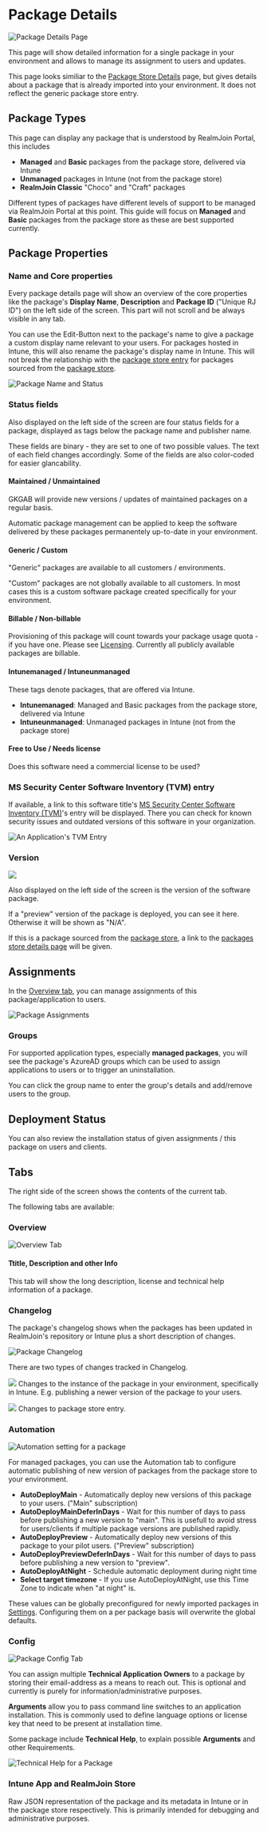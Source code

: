 # Package Details

![Package Details Page](<../../.gitbook/assets/image (9) (1) (1).png>)

This page will show detailed information for a single package in your environment and allows to manage its assignment to users and updates.

This page looks similiar to the [Package Store Details](../package-store/package-store-details.md) page, but gives details about a package that is already imported into your environment. It does not reflect the generic package store entry.

## Package Types

This page can display any package that is understood by RealmJoin Portal, this includes

* **Managed** and **Basic** packages from the package store, delivered via Intune
* **Unmanaged** packages in Intune (not from the package store)
* **RealmJoin Classic** "Choco" and "Craft" packages

Different types of packages have different levels of support to be managed via RealmJoin Portal at this point. This guide will focus on **Managed** and **Basic** packages from the package store as these are best supported currently.

## Package Properties

### Name and Core properties

Every package details page will show an overview of the core properties like the package's **Display Name**, **Description** and **Package ID** ("Unique RJ ID") on the left side of the screen. This part will not scroll and be always visible in any tab.

You can use the Edit-Button next to the package's name to give a package a custom display name relevant to your users. For packages hosted in Intune, this will also rename the package's display name in Intune. This will not break the relationship with the [package store entry](../package-store/package-store-details.md) for packages sourced from the [package store](../package-store/).

![Package Name and Status](<../../.gitbook/assets/image (17) (1) (1) (1) (1) (1).png>)

### Status fields

Also displayed on the left side of the screen are four status fields for a package, displayed as tags below the package name and publisher name.

These fields are binary - they are set to one of two possible values. The text of each field changes accordingly. Some of the fields are also color-coded for easier glancability.

#### Maintained / Unmaintained

GKGAB will provide new versions / updates of maintained packages on a regular basis.

Automatic package management can be applied to keep the software delivered by these packages permanentely up-to-date in your environment.

#### Generic / Custom

"Generic" packages are available to all customers / environments.

"Custom" packages are not globally available to all customers. In most cases this is a custom software package created specifically for your environment.

#### Billable / Non-billable

Provisioning of this package will count towards your package usage quota - if you have one. Please see [Licensing](https://www.realmjoin.com/pricing/). Currently all publicly available packages are billable.

#### Intunemanaged / Intuneunmanaged

These tags denote packages, that are offered via Intune.

* **Intunemanaged**: Managed and Basic packages from the package store, delivered via Intune
* **Intuneunmanaged**: Unmanaged packages in Intune (not from the package store)

#### Free to Use / Needs license

Does this software need a commercial license to be used?

### MS Security Center Software Inventory (TVM) entry

If available, a link to this software title's [MS Security Center Software Inventory (TVM)](https://security.microsoft.com/software-inventory/applications)'s entry will be displayed. There you can check for known security issues and outdated versions of this software in your organization.

![An Application's TVM Entry](<../../.gitbook/assets/image (6) (1) (1).png>)

### Version

![](<../../.gitbook/assets/image (8) (1) (1).png>)

Also displayed on the left side of the screen is the version of the software package.

If a "preview" version of the package is deployed, you can see it here. Otherwise it will be shown as "N/A".

If this is a package sourced from the [package store](../package-store/), a link to the [packages store details page](../package-store/package-store-details.md) will be given.

## Assignments

In the [Overview tab](package-details.md#overview-assignment), you can manage assignments of this package/application to users.

![Package Assignments](<../../.gitbook/assets/image (10) (1) (1) (1) (1) (1) (1).png>)

### Groups

For supported application types, especially **managed packages**, you will see the package's AzureAD groups which can be used to assign applications to users or to trigger an uninstallation.

You can click the group name to enter the group's details and add/remove users to the group.

## Deployment Status

You can also review the installation status of given assignments / this package on users and clients.

## Tabs

The right side of the screen shows the contents of the current tab.

The following tabs are available:

### Overview

![Overview Tab](<../../.gitbook/assets/image (9) (1).png>)

#### Ttitle, Description and other Info

This tab will show the long description, license and technical help information of a package.

### Changelog

The package's changelog shows when the packages has been updated in RealmJoin's repository or Intune plus a short description of changes.

![Package Changelog](<../../.gitbook/assets/image (11) (1) (1).png>)

There are two types of changes tracked in Changelog.

![](<../../.gitbook/assets/image (11) (1).png>) Changes to the instance of the package in your environment, specifically in Intune. E.g. publishing a newer version of the package to your users.

![](<../../.gitbook/assets/image (14) (1) (1) (1) (1).png>) Changes to package store entry.

### Automation

![Automation setting for a package](<../../.gitbook/assets/image (17) (1) (1) (1) (1).png>)

For managed packages, you can use the Automation tab to configure automatic publishing of new version of packages from the package store to your environment.

* **AutoDeployMain** - Automatically deploy new versions of this package to your users. ("Main" subscription)
* **AutoDeployMainDeferInDays** - Wait for this number of days to pass before publishing a new version to "main". This is usefull to avoid stress for users/clients if multiple package versions are published rapidly.
* **AutoDeployPreview** - Automatically deploy new versions of this package to your pilot users. ("Preview" subscription)
* **AutoDeployPreviewDeferInDays** - Wait for this number of days to pass before publishing a new version to "preview".
* **AutoDeployAtNight** - Schedule automatic deployment during night time
* **Select target timezone** - If you use AutoDeployAtNight, use this Time Zone to indicate when "at night" is.

These values can be globally preconfigured for newly imported packages in [Settings](../../settings/). Configuring them on a per package basis will overwrite the global defaults.

### Config

![Package Config Tab](<../../.gitbook/assets/image (5) (1).png>)

You can assign multiple **Technical Application Owners** to a package by storing their email-address as a means to reach out. This is optional and currently is purely for information/administrative purposes.

**Arguments** allow you to pass command line switches to an application installation. This is commonly used to define language options or license key that need to be present at installation time.

Some package include **Technical Help**, to explain possible **Arguments** and other Requirements.

![Technical Help for a Package](<../../.gitbook/assets/image (12) (1) (1) (1).png>)

### Intune App and RealmJoin Store

Raw JSON representation of the package and its metadata in Intune or in the package store respectively. This is primarily intended for debugging and administrative purposes.

##
